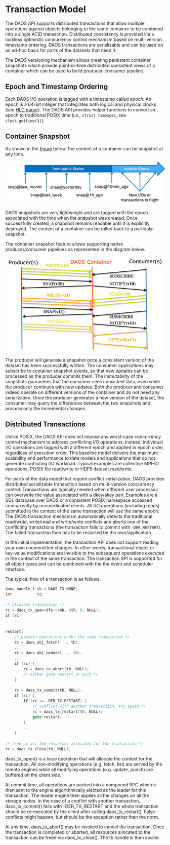 # Transaction Model

The DAOS API supports distributed transactions that allow multiple operations
against objects belonging to the same container to be combined into a single
ACID transaction. Distributed consistency is provided via a lockless optimistic
concurrency control mechanism based on multi-version timestamp ordering.
DAOS transactions are serializable and can be used on an ad-hoc basis for parts
of the datasets that need it.

The DAOS versioning mechanism allows creating persistent container snapshots
which provide point-in-time distributed consistent views of a container which
can be used to build producer-consumer pipeline.

## Epoch and Timestamp Ordering

Each DAOS I/O operation is tagged with a timestamp called *epoch*. An epoch
is a 64-bit integer that integrates both logical and physical clocks
(see [HLC paper](https://cse.buffalo.edu/tech-reports/2014-04.pdf)).
The DAOS API provides helper functions to convert an epoch to traditional
POSIX time (i.e., `struct timespec`, see `clock_gettime(3)`).

## Container Snapshot

As shown in the <a href="#f4.4">figure</a> below, the content of a container
can be snapshot at any time.

<a id="f4.4"></a>
![../graph/container_snapshots.png](../graph/container_snapshots.png "Example of Container Snapshots")

DAOS snapshots are very lightweight and are tagged with the epoch associated
with the time when the snapshot was created. Once successfully created,
a snapshot remains readable until it is explicitly destroyed. The content of
a container can be rolled back to a particular snapshot.

The container snapshot feature allows supporting native producer/consumer
pipelines as represented in the diagram below.

![../graph/producer_consumer.png](../graph/producer_consumer.png "Producer/Consumer Workflow with DAOS Containers")

The producer will generate a snapshot once a consistent version of the
dataset has been successfully written. The consumer applications may
subscribe to container snapshot events, so that new updates can be processed
as the producer commits them. The immutability of the snapshots guarantees
that the consumer sees consistent data, even while the producer continues
with new updates. Both the producer and consumer indeed operate on different
versions of the container and do not need any serialization. Once the
producer generates a new version of the dataset, the consumer may query the
differences between the two snapshots and process only the incremental changes.

## Distributed Transactions

Unlike POSIX, the DAOS API does not impose any worst-case concurrency
control mechanism to address conflicting I/O operations. Instead,
individual I/O operations are tagged with a different epoch and applied
in epoch order, regardless of execution order. This baseline model
delivers the maximum scalability and performance to data models and
applications that do not generate conflicting I/O workload. Typical
examples are collective MPI-IO operations, POSIX file read/write
or HDF5 dataset read/write.

For parts of the data model that require conflict serialization,
DAOS provides distributed serializable transaction based on multi-version
concurrency control. Transactions are typically needed when different user
processes can overwrite the value associated with a dkey/akey pair.
Examples are a SQL database over DAOS or a consistent POSIX namespace
accessed concurrently by uncoordinated clients. All I/O operations
(including reads) submitted in the context of the same transaction will use
the same epoch. The DAOS transaction mechanism automatically detects the
traditional read/write, write/read and write/write conflicts and aborts
one of the conflicting transactions (the transaction fails to commit
with `-DER_RESTART`). The failed transaction then has to be restarted
by the user/application.

In the initial implementation, the transaction API does not support reading
your own uncommitted changes. In other words, transactional object or key-value
modifications are invisible to the subsequent operations executed in the
context of the same transaction. The transaction API is supported for all
object types and can be combined with the the event and scheduler interface.

The typical flow of a transaction is as follows:

```C
daos_handle_t th = DAOS_TX_NONE;
int           rc;

/* allocate transaction */
rc = daos_tx_open(dfs->coh, &th, 0, NULL);
if (rc)
	...

restart:
	/* execute operations under the same transaction */
	rc = daos_obj_fetch(..., th);
	...
	rc = daos_obj_update(..., th);
	...
	if (rc) {
		rc = daos_tx_abort(th, NULL);
		/* either goto restart or exit */
	}

	rc = daos_tx_commit(th, NULL);
	if (rc) {
		if (rc == -DER_TX_RESTART) {
			/* conflict with another transaction, try again */
			rc = daos_tx_restart(th, NULL);
			goto restart;
		}
		...
	}

/* free up all the resources allocated for the transaction */
rc = daos_tx_close(th, NULL);
```

daos\_tx\_open() is a local operation that will allocate the context
for the transaction. All non-modifying operations (e.g. fetch, list) are
served by the remote engines while all modifying operations (e.g. update,
punch) are buffered on the client side.

At commit time, all operations are packed into a compound RPC which is then
sent to the engine algorithmically elected as the leader for this transaction.
The leader engine then applies all the changes on all the storage nodes.
In the case of a conflict with another transaction, daos\_tx\_commit() fails
with -DER\_TX\_RESTART and the whole transaction should be re-executed by the
client after calling daos\_tx\_restart(). False conflicts might happen, but
should be the exception rather than the norm.

At any time, daos\_tx\_abort() may be invoked to cancel the transaction. Once
the transaction is completed or aborted, all resources allocated to the
transaction can be freed via daos\_tx\_close(). The th handle is then invalid.
